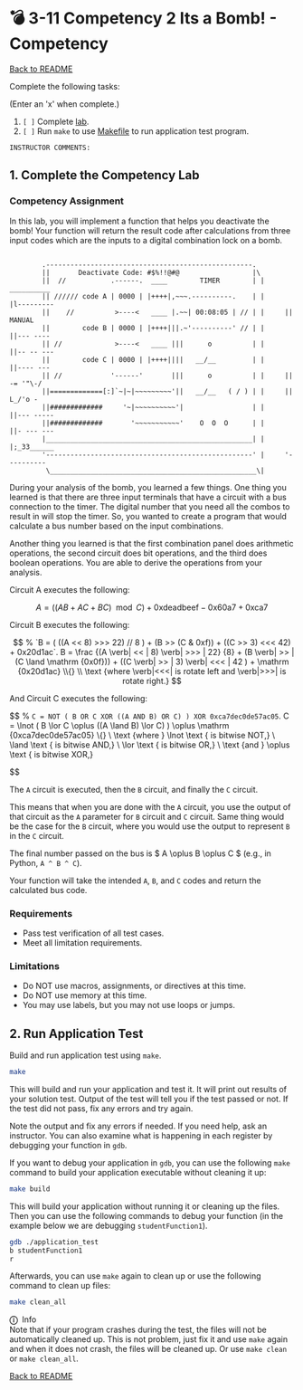 
# 💣 3-11 Competency 2 Its a Bomb! - Competency

[Back to README](README.md)

Complete the following tasks:

(Enter an 'x' when complete.)

1. `[ ]` Complete [lab](4_lab.nasm).
2. `[ ]` Run `make` to use [Makefile](Makefile) to run application test 
program.

```
INSTRUCTOR COMMENTS:  
```


## 1. Complete the Competency Lab

### Competency Assignment

In this lab, you will implement a function that helps you deactivate the bomb! 
Your function will return the result code after calculations from three input 
codes which are the inputs to a digital combination lock on a bomb. 

``` vim (for color)

        .---------------------------------------------------.               
        ||       Deactivate Code: #$%!!@#@                  |\               
        ||  //           .------.  ____        TIMER        | |      __________
        || ////// code A | 0000 | |++++|,~~~.----------.    | |     |l---------
        ||    //          >----<   ____ |.~~| 00:08:05 | // | |     || MANUAL  
        ||        code B | 0000 | |++++|||.~'----------' // | |     ||--- ---- 
        || //             >----<   ____ |||      o          | |     ||-- -- ---
        ||        code C | 0000 | |++++||||   __/__         | |     ||---- --- 
        || //            '------'       |||      o          | |     || -= '"\-/
        ||=============[:]`~|~|~~~~~~~~~'||   __/__   ( / ) | |     ||  L_/'o -
        ||#############     '~|~~~~~~~~~~'|                 | |     ||--- -----
        ||#############       '~~~~~~~~~~~'    O  O  O      | |     ||- --- ---
        |___________________________________________________| |     |;_33______
        '---------------------------------------------------' |     '----------
         \___________________________________________________\|               

```

During your analysis of the bomb, you learned a few things. One thing you 
learned is that there are three input terminals that have a circuit with a bus 
connection to the timer.  The digital number that you need all the combos to 
result in will stop the timer. So, you wanted to create a program that would 
calculate a bus number based on the input combinations. 

Another thing you learned is that the first combination panel does arithmetic 
operations, the second circuit does bit operations, and the third does boolean 
operations. You are able to derive the operations from your analysis.

Circuit A executes the following:

$$ 
    % `A = ( (A*B + A*C + B*C) % C ) - 0x60a7 + 0xca7`.
    A = ((AB + AC + BC) \mod C)
    + \mathrm {0xdeadbeef} - \mathrm {0x60a7} + \mathrm {0xca7}
$$

Circuit B executes the following:

$$
    % `B = ( ((A << 8) >>> 22) // 8 ) + (B >> (C & 0xf)) + ((C >> 3) <<< 42) + 0x20d1ac`.
    B = \frac {(A \verb| << | 8) \verb| >>> | 22} {8} 
    + (B \verb| >> | (C \land \mathrm {0x0f}))
    + ((C \verb| >> | 3) \verb| <<< | 42 ) + \mathrm {0x20d1ac}
    \\{}
    \\
    \text {where \verb|<<<| is rotate left and \verb|>>>| is rotate right.}
$$

And Circuit C executes the following:

$$
    % `C = NOT ( B OR C XOR ((A AND B) OR C) ) XOR 0xca7dec0de57ac05`.
    C = \lnot ( B \lor C \oplus ((A \land B) \lor C) ) 
    \oplus \mathrm {0xca7dec0de57ac05}
    \\{}
    \\
    \text {where } \lnot \text { is bitwise NOT,} \\
    \land \text { is bitwise AND,} \\
    \lor \text { is bitwise OR,} \\
    \text {and } \oplus \text { is bitwise XOR,}


$$

The `A` circuit is executed, then the `B` circuit, and finally the `C` 
circuit. 

This means that when you are done with the `A` circuit, you use the output of that circuit as the `A` parameter for `B` circuit and `C` circuit.
Same thing would be the case for the `B` circuit, where you would use the output to represent `B` in the `C` circuit.

The final number passed on the bus is $ A \oplus B \oplus C $ (e.g.,
in Python, `A ^ B ^ C`).

Your function will take the intended `A`, `B`, and `C` codes and return the 
calculated bus code. 


### Requirements

- Pass test verification of all test cases.
- Meet all limitation requirements.


### Limitations

- Do NOT use macros, assignments, or directives at this time.
- Do NOT use memory at this time.
- You may use labels, but you may not use loops or jumps.


## 2. Run Application Test

Build and run application test using `make`.

``` sh
make
```

This will build and run your application and test it. It will print out 
results of your solution test. Output of the test will tell you if the test 
passed or not.  If the test did not pass, fix any errors and try again.

Note the output and fix any errors if needed. If you need help, ask an 
instructor. You can also examine what is happening in each register by 
debugging your function in `gdb`.

If you want to debug your application in `gdb`, you can use the following 
`make` command to build your application executable without cleaning it up:

``` sh
make build
```

This will build your application without running it or cleaning up the files. 
Then you can use the following commands to debug your function (in the example 
below we are debugging `studentFunction1`).

``` sh
gdb ./application_test
b studentFunction1
r
```

Afterwards, you can use `make` again to clean up or use the following command 
to clean up files:

``` sh
make clean_all
```

<span class="box-purple"><span class="bar-purple">
    <span class="purple">**ⓘ**</span>&nbsp; Info   
</span><span class="inner">
    Note that if your program crashes during the test, the files will not be 
    automatically cleaned up. This is not problem, just fix it and use `make` 
    again and when it does not crash, the files will be cleaned up. Or use
    `make clean` or `make clean_all`.
</span></span>


[Back to README](README.md)

<link rel="stylesheet" href="../.css/boxes.css">


<!--- End of file. --->
